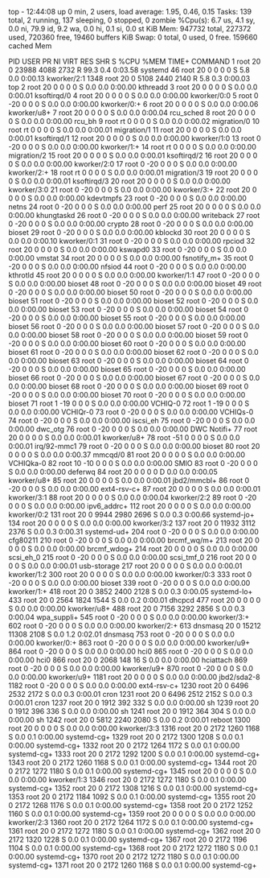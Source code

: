 top - 12:44:08 up 0 min,  2 users,  load average: 1.95, 0.46, 0.15
Tasks: 139 total,   2 running, 137 sleeping,   0 stopped,   0 zombie
%Cpu(s):  6.7 us,  4.1 sy,  0.0 ni, 79.9 id,  9.2 wa,  0.0 hi,  0.1 si,  0.0 st
KiB Mem:    947732 total,   227372 used,   720360 free,    19460 buffers
KiB Swap:        0 total,        0 used,        0 free.   159660 cached Mem

  PID USER      PR  NI    VIRT    RES    SHR S  %CPU %MEM     TIME+ COMMAND
    1 root      20   0   23988   4088   2732 R  99.3  0.4   0:03.58 systemd
   46 root      20   0       0      0      0 S   5.8  0.0   0:00.13 kworker/2:1
 1348 root      20   0    5108   2440   2140 R   5.8  0.3   0:00.03 top
    2 root      20   0       0      0      0 S   0.0  0.0   0:00.00 kthreadd
    3 root      20   0       0      0      0 S   0.0  0.0   0:00.01 ksoftirqd/0
    4 root      20   0       0      0      0 S   0.0  0.0   0:00.00 kworker/0:0
    5 root       0 -20       0      0      0 S   0.0  0.0   0:00.00 kworker/0:+
    6 root      20   0       0      0      0 S   0.0  0.0   0:00.06 kworker/u8+
    7 root      20   0       0      0      0 S   0.0  0.0   0:00.04 rcu_sched
    8 root      20   0       0      0      0 S   0.0  0.0   0:00.00 rcu_bh
    9 root      rt   0       0      0      0 S   0.0  0.0   0:00.02 migration/0
   10 root      rt   0       0      0      0 S   0.0  0.0   0:00.01 migration/1
   11 root      20   0       0      0      0 S   0.0  0.0   0:00.01 ksoftirqd/1
   12 root      20   0       0      0      0 S   0.0  0.0   0:00.00 kworker/1:0
   13 root       0 -20       0      0      0 S   0.0  0.0   0:00.00 kworker/1:+
   14 root      rt   0       0      0      0 S   0.0  0.0   0:00.00 migration/2
   15 root      20   0       0      0      0 S   0.0  0.0   0:00.01 ksoftirqd/2
   16 root      20   0       0      0      0 S   0.0  0.0   0:00.00 kworker/2:0
   17 root       0 -20       0      0      0 S   0.0  0.0   0:00.00 kworker/2:+
   18 root      rt   0       0      0      0 S   0.0  0.0   0:00.01 migration/3
   19 root      20   0       0      0      0 S   0.0  0.0   0:00.01 ksoftirqd/3
   20 root      20   0       0      0      0 S   0.0  0.0   0:00.00 kworker/3:0
   21 root       0 -20       0      0      0 S   0.0  0.0   0:00.00 kworker/3:+
   22 root      20   0       0      0      0 S   0.0  0.0   0:00.00 kdevtmpfs
   23 root       0 -20       0      0      0 S   0.0  0.0   0:00.00 netns
   24 root       0 -20       0      0      0 S   0.0  0.0   0:00.00 perf
   25 root      20   0       0      0      0 S   0.0  0.0   0:00.00 khungtaskd
   26 root       0 -20       0      0      0 S   0.0  0.0   0:00.00 writeback
   27 root       0 -20       0      0      0 S   0.0  0.0   0:00.00 crypto
   28 root       0 -20       0      0      0 S   0.0  0.0   0:00.00 bioset
   29 root       0 -20       0      0      0 S   0.0  0.0   0:00.00 kblockd
   30 root      20   0       0      0      0 S   0.0  0.0   0:00.10 kworker/0:1
   31 root       0 -20       0      0      0 S   0.0  0.0   0:00.00 rpciod
   32 root      20   0       0      0      0 S   0.0  0.0   0:00.00 kswapd0
   33 root       0 -20       0      0      0 S   0.0  0.0   0:00.00 vmstat
   34 root      20   0       0      0      0 S   0.0  0.0   0:00.00 fsnotify_m+
   35 root       0 -20       0      0      0 S   0.0  0.0   0:00.00 nfsiod
   44 root       0 -20       0      0      0 S   0.0  0.0   0:00.00 kthrotld
   45 root      20   0       0      0      0 S   0.0  0.0   0:00.00 kworker/1:1
   47 root       0 -20       0      0      0 S   0.0  0.0   0:00.00 bioset
   48 root       0 -20       0      0      0 S   0.0  0.0   0:00.00 bioset
   49 root       0 -20       0      0      0 S   0.0  0.0   0:00.00 bioset
   50 root       0 -20       0      0      0 S   0.0  0.0   0:00.00 bioset
   51 root       0 -20       0      0      0 S   0.0  0.0   0:00.00 bioset
   52 root       0 -20       0      0      0 S   0.0  0.0   0:00.00 bioset
   53 root       0 -20       0      0      0 S   0.0  0.0   0:00.00 bioset
   54 root       0 -20       0      0      0 S   0.0  0.0   0:00.00 bioset
   55 root       0 -20       0      0      0 S   0.0  0.0   0:00.00 bioset
   56 root       0 -20       0      0      0 S   0.0  0.0   0:00.00 bioset
   57 root       0 -20       0      0      0 S   0.0  0.0   0:00.00 bioset
   58 root       0 -20       0      0      0 S   0.0  0.0   0:00.00 bioset
   59 root       0 -20       0      0      0 S   0.0  0.0   0:00.00 bioset
   60 root       0 -20       0      0      0 S   0.0  0.0   0:00.00 bioset
   61 root       0 -20       0      0      0 S   0.0  0.0   0:00.00 bioset
   62 root       0 -20       0      0      0 S   0.0  0.0   0:00.00 bioset
   63 root       0 -20       0      0      0 S   0.0  0.0   0:00.00 bioset
   64 root       0 -20       0      0      0 S   0.0  0.0   0:00.00 bioset
   65 root       0 -20       0      0      0 S   0.0  0.0   0:00.00 bioset
   66 root       0 -20       0      0      0 S   0.0  0.0   0:00.00 bioset
   67 root       0 -20       0      0      0 S   0.0  0.0   0:00.00 bioset
   68 root       0 -20       0      0      0 S   0.0  0.0   0:00.00 bioset
   69 root       0 -20       0      0      0 S   0.0  0.0   0:00.00 bioset
   70 root       0 -20       0      0      0 S   0.0  0.0   0:00.00 bioset
   71 root       1 -19       0      0      0 S   0.0  0.0   0:00.00 VCHIQ-0
   72 root       1 -19       0      0      0 S   0.0  0.0   0:00.00 VCHIQr-0
   73 root       0 -20       0      0      0 S   0.0  0.0   0:00.00 VCHIQs-0
   74 root       0 -20       0      0      0 S   0.0  0.0   0:00.00 iscsi_eh
   75 root       0 -20       0      0      0 S   0.0  0.0   0:00.00 dwc_otg
   76 root       0 -20       0      0      0 S   0.0  0.0   0:00.00 DWC Notifi+
   77 root      20   0       0      0      0 S   0.0  0.0   0:00.01 kworker/u8+
   78 root     -51   0       0      0      0 S   0.0  0.0   0:00.01 irq/92-mmc1
   79 root       0 -20       0      0      0 S   0.0  0.0   0:00.00 bioset
   80 root      20   0       0      0      0 S   0.0  0.0   0:00.37 mmcqd/0
   81 root      20   0       0      0      0 S   0.0  0.0   0:00.00 VCHIQka-0
   82 root      10 -10       0      0      0 S   0.0  0.0   0:00.00 SMIO
   83 root       0 -20       0      0      0 S   0.0  0.0   0:00.00 deferwq
   84 root      20   0       0      0      0 D   0.0  0.0   0:00.05 kworker/u8+
   85 root      20   0       0      0      0 S   0.0  0.0   0:00.01 jbd2/mmcbl+
   86 root       0 -20       0      0      0 S   0.0  0.0   0:00.00 ext4-rsv-c+
   87 root      20   0       0      0      0 S   0.0  0.0   0:00.01 kworker/3:1
   88 root      20   0       0      0      0 S   0.0  0.0   0:00.04 kworker/2:2
   89 root       0 -20       0      0      0 S   0.0  0.0   0:00.00 ipv6_addrc+
  112 root      20   0       0      0      0 S   0.0  0.0   0:00.00 kworker/0:2
  131 root      20   0    9944   2980   2696 S   0.0  0.3   0:00.66 systemd-jo+
  134 root      20   0       0      0      0 S   0.0  0.0   0:00.00 kworker/3:2
  137 root      20   0   11932   3112   2376 S   0.0  0.3   0:00.31 systemd-ud+
  204 root       0 -20       0      0      0 S   0.0  0.0   0:00.00 cfg80211
  210 root       0 -20       0      0      0 S   0.0  0.0   0:00.00 brcmf_wq/m+
  213 root      20   0       0      0      0 S   0.0  0.0   0:00.00 brcmf_wdog+
  214 root      20   0       0      0      0 S   0.0  0.0   0:00.00 scsi_eh_0
  215 root       0 -20       0      0      0 S   0.0  0.0   0:00.00 scsi_tmf_0
  216 root      20   0       0      0      0 S   0.0  0.0   0:00.01 usb-storage
  217 root      20   0       0      0      0 S   0.0  0.0   0:00.01 kworker/1:2
  300 root      20   0       0      0      0 S   0.0  0.0   0:00.00 kworker/0:3
  333 root       0 -20       0      0      0 S   0.0  0.0   0:00.00 bioset
  339 root       0 -20       0      0      0 S   0.0  0.0   0:00.00 kworker/1:+
  418 root      20   0    3852   2400   2128 S   0.0  0.3   0:00.05 systemd-lo+
  433 root      20   0    2564   1824   1544 S   0.0  0.2   0:00.01 dhcpcd
  477 root      20   0       0      0      0 S   0.0  0.0   0:00.00 kworker/u8+
  488 root      20   0    7156   3292   2856 S   0.0  0.3   0:00.04 wpa_suppli+
  545 root       0 -20       0      0      0 S   0.0  0.0   0:00.00 kworker/3:+
  602 root       0 -20       0      0      0 S   0.0  0.0   0:00.00 kworker/2:+
  613 dnsmasq   20   0   15212  11308   2108 S   0.0  1.2   0:02.01 dnsmasq
  753 root       0 -20       0      0      0 S   0.0  0.0   0:00.00 kworker/0:+
  863 root       0 -20       0      0      0 S   0.0  0.0   0:00.00 kworker/u9+
  864 root       0 -20       0      0      0 S   0.0  0.0   0:00.00 hci0
  865 root       0 -20       0      0      0 S   0.0  0.0   0:00.00 hci0
  866 root      20   0    2068    148     16 S   0.0  0.0   0:00.00 hciattach
  869 root       0 -20       0      0      0 S   0.0  0.0   0:00.00 kworker/u9+
  870 root       0 -20       0      0      0 S   0.0  0.0   0:00.00 kworker/u9+
 1181 root      20   0       0      0      0 S   0.0  0.0   0:00.00 jbd2/sda2-8
 1182 root       0 -20       0      0      0 S   0.0  0.0   0:00.00 ext4-rsv-c+
 1230 root      20   0    6496   2532   2172 S   0.0  0.3   0:00.01 cron
 1231 root      20   0    6496   2512   2152 S   0.0  0.3   0:00.01 cron
 1237 root      20   0    1912    392    332 S   0.0  0.0   0:00.00 sh
 1239 root      20   0    1912    396    336 S   0.0  0.0   0:00.00 sh
 1241 root      20   0    1912    364    304 S   0.0  0.0   0:00.00 sh
 1242 root      20   0    5812   2240   2080 S   0.0  0.2   0:00.01 reboot
 1300 root      20   0       0      0      0 S   0.0  0.0   0:00.00 kworker/3:3
 1316 root      20   0    2172   1260   1168 S   0.0  0.1   0:00.00 systemd-cg+
 1329 root      20   0    2172   1300   1208 S   0.0  0.1   0:00.00 systemd-cg+
 1332 root      20   0    2172   1264   1172 S   0.0  0.1   0:00.00 systemd-cg+
 1333 root      20   0    2172   1292   1200 S   0.0  0.1   0:00.00 systemd-cg+
 1343 root      20   0    2172   1260   1168 S   0.0  0.1   0:00.00 systemd-cg+
 1344 root      20   0    2172   1272   1180 S   0.0  0.1   0:00.00 systemd-cg+
 1345 root      20   0       0      0      0 S   0.0  0.0   0:00.00 kworker/1:3
 1346 root      20   0    2172   1272   1180 S   0.0  0.1   0:00.00 systemd-cg+
 1352 root      20   0    2172   1308   1216 S   0.0  0.1   0:00.00 systemd-cg+
 1353 root      20   0    2172   1184   1092 S   0.0  0.1   0:00.00 systemd-cg+
 1355 root      20   0    2172   1268   1176 S   0.0  0.1   0:00.00 systemd-cg+
 1358 root      20   0    2172   1252   1160 S   0.0  0.1   0:00.00 systemd-cg+
 1359 root      20   0       0      0      0 S   0.0  0.0   0:00.00 kworker/2:3
 1360 root      20   0    2172   1264   1172 S   0.0  0.1   0:00.00 systemd-cg+
 1361 root      20   0    2172   1272   1180 S   0.0  0.1   0:00.00 systemd-cg+
 1362 root      20   0    2172   1320   1228 S   0.0  0.1   0:00.00 systemd-cg+
 1367 root      20   0    2172   1196   1104 S   0.0  0.1   0:00.00 systemd-cg+
 1368 root      20   0    2172   1272   1180 S   0.0  0.1   0:00.00 systemd-cg+
 1370 root      20   0    2172   1272   1180 S   0.0  0.1   0:00.00 systemd-cg+
 1371 root      20   0    2172   1260   1168 S   0.0  0.1   0:00.00 systemd-cg+
